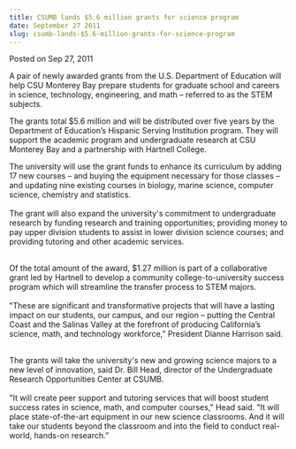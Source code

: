 ```yaml
---
title: CSUMB lands $5.6 million grants for science program
date: September 27 2011
slug: csumb-lands-$5.6-million-grants-for-science-program
---
```





<span class="date">Posted on Sep 27, 2011    </span>
<p>A pair of newly awarded grants from the U.S. Department of
Education will help CSU Monterey Bay prepare students for graduate
school and careers in science, technology, engineering, and math &#x2013;
referred to as the STEM subjects.</p>
<p>The grants total $5.6 million and will be distributed over five
years by the Department of Education&#x2019;s Hispanic Serving Institution
program. They will support the academic program and undergraduate
research at CSU Monterey Bay and a partnership with Hartnell
College.</p>
<p>The university will use the grant funds to enhance its
curriculum by adding 17 new courses &#x2013; and buying the equipment
necessary for those classes &#x2013; and updating nine existing courses in
biology, marine science, computer science, chemistry and
statistics.<br>
<br>
The grant will also expand the university&apos;s commitment to
undergraduate research by funding research and training
opportunities; providing money to pay upper division students to
assist in lower division science courses; and providing tutoring
and other academic services.</br></br></p>
<p>Of the total amount of the award, $1.27 million is part of a
collaborative grant led by Hartnell to develop a community
college-to-university success program which will streamline the
transfer process to STEM majors.<br>
<br>
&quot;These are significant and transformative projects that will have a
lasting impact on our students, our campus, and our region &#x2013;
putting the Central Coast and the Salinas Valley at the forefront
of producing California&#x2019;s science, math, and technology workforce,&#x201D;
President Dianne Harrison said.</br></br></p>
<p>The grants will take the university&apos;s new and growing science
majors to a new level of innovation, said Dr. Bill Head, director
of the Undergraduate Research Opportunities Center at CSUMB.<br>
<br>
&quot;It will create peer support and tutoring services that will boost
student success rates in science, math, and computer courses,&quot; Head
said. &quot;It will place state-of-the-art equipment in our new science
classrooms. And it will take our students beyond the classroom and
into the field to conduct real-world, hands-on research.&#x201D;<br>
&#xA0;</br></br></br></p>





